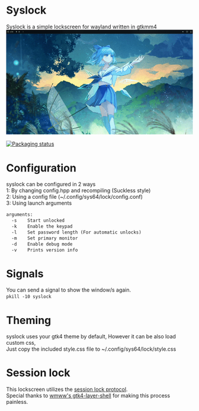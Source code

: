 # Syslock
Syslock is a simple lockscreen for wayland written in gtkmm4<br>
![preview](https://github.com/System64fumo/syslock/blob/main/preview.gif "preview")

[![Packaging status](https://repology.org/badge/vertical-allrepos/syslock.svg)](https://repology.org/project/syslock/versions)

# Configuration
syslock can be configured in 2 ways<br>
1: By changing config.hpp and recompiling (Suckless style)<br>
2: Using a config file (~/.config/sys64/lock/config.conf)<br>
3: Using launch arguments<br>
```
arguments:
  -s	Start unlocked
  -k	Enable the keypad
  -l	Set password length (For automatic unlocks)
  -m	Set primary monitor
  -d	Enable debug mode
  -v	Prints version info
```

# Signals
You can send a signal to show the window/s again.<br>
``pkill -10 syslock``<br>

# Theming
syslock uses your gtk4 theme by default, However it can be also load custom css,<br>
Just copy the included style.css file to ~/.config/sys64/lock/style.css<br>

# Session lock
This lockscreen utilizes the [session lock protocol](https://wayland.app/protocols/ext-session-lock-v1).<br>
Special thanks to [wmww's gtk4-layer-shell](https://github.com/wmww/gtk4-layer-shell) for making this process painless.<br>